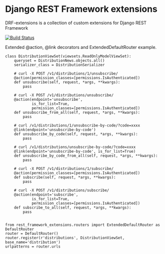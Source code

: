 # Django REST Framework extensions

DRF-extensions is a collection of custom extensions for Django REST Framework

[![Build Status](https://travis-ci.org/chibisov/drf-extensions.png?branch=master)](https://travis-ci.org/chibisov/drf-extensions)

Extended @action, @link decorators and ExtendedDefaultRouter example.

    class DistributionViewSet(viewsets.ReadOnlyModelViewSet):
        queryset = DistributionNews.objects.all()
        serializer_class = DistributionSerializer

        # curl -X POST /v1/distributions/1/unsubscribe/
        @action(permission_classes=[permissions.IsAuthenticated])
        def unsubscribe(self, request, *args, **kwargs):
            pass

        # curl -X POST /v1/distributions/unsubscribe/
        @action(endpoint='unsubscribe',
                is_for_list=True,
                permission_classes=[permissions.IsAuthenticated])
        def unsubscribe_from_all(self, request, *args, **kwargs):
            pass

        # curl /v1/distributions/1/unsubscribe-by-code/?code=xxxx
        @link(endpoint='unsubscribe-by-code')
        def unsubscribe_by_code(self, request, *args, **kwargs):
            pass

        # curl /v1/distributions/unsubscribe-by-code/?code=xxxx
        @link(endpoint='unsubscribe-by-code', is_for_list=True)
        def unsubscribe_by_code_from_all(self, request, *args, **kwargs):
            pass

        # curl -X POST /v1/distributions/1/subscribe/
        @action(permission_classes=[permissions.IsAuthenticated])
        def subscribe(self, request, *args, **kwargs):
            pass

        # curl -X POST /v1/distributions/subscribe/
        @action(endpoint='subscribe',
                is_for_list=True,
                permission_classes=[permissions.IsAuthenticated])
        def subscribe_to_all(self, request, *args, **kwargs):
            pass


    from rest_framework_extensions.routers import ExtendedDefaultRouter as DefaultRouter
    router = DefaultRouter()
    router.register(r'distributions', DistributionViewSet, base_name='distribution')
    urlpatterns = router.urls